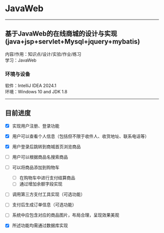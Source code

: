 # JavaWeb
___
## 基于JavaWeb的在线商城的设计与实现(java+jsp+servlet+Mysql+jquery+mybatis)
内容/作用：知识点/设计/实验/作业/练习   
学习：JavaWeb  
### 环境与设备
软件：IntelliJ IDEA 2024.1   
环境：Windows 10 and JDK 1.8
___
## 目前进度
- [x] 实现用户注册、登录功能      
- [x] 用户可以查看个人信息（包括但不限于收件人、收货地址、联系电话等）      
- [x] 用户登录后跳转到商城首页浏览商品      
- [ ] 用户可以根据商品名搜索商品      
- [ ] 可以将商品添加到购物车          
  - [ ] 在购物车中进行支付结算商品      
  - [ ] 通过增加余额字段实现      
- [ ] 调用第三方支付工具实现（可选功能）      
- [ ] 支付后生成订单信息（可选功能）      
- [ ] 系统中应包含对应的商品图片，布局合理，呈现效果美观      
- [x] 所述功能均需通过数据库实现      

